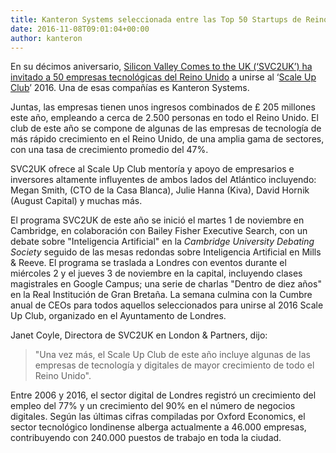 ```yaml
---
title: Kanteron Systems seleccionada entre las Top 50 Startups de Reino Unido
date: 2016-11-08T09:01:04+00:00
author: kanteron
---
```


En su décimos aniversario, <a href="https://www.svc2uk.com/10th-svc2uk-announces-2016-scale-up-club/">Silicon Valley Comes to the UK (‘SVC2UK’) ha invitado a 50 empresas tecnológicas del Reino Unido</a> a unirse al ‘<a href="https://www.svc2uk.com/2016-scale-up-club/">Scale Up Club</a>’ 2016. Una de esas compañías es Kanteron Systems.

<!--more-->

Juntas, las empresas tienen unos ingresos combinados de £ 205 millones este año, empleando a cerca de 2.500 personas en todo el Reino Unido. El club de este año se compone de algunas de las empresas de tecnología de más rápido crecimiento en el Reino Unido, de una amplia gama de sectores, con una tasa de crecimiento promedio del 47%.

SVC2UK ofrece al Scale Up Club mentoría y apoyo de empresarios e inversores altamente influyentes de ambos lados del Atlántico incluyendo: Megan Smith, (CTO de la Casa Blanca), Julie Hanna (Kiva), David Hornik (August Capital) y muchas más.

El programa SVC2UK de este año se inició el martes 1 de noviembre en Cambridge, en colaboración con Bailey Fisher Executive Search, con un debate sobre "Inteligencia Artificial" en la *Cambridge University Debating Society* seguido de las mesas redondas sobre Inteligencia Artificial en Mills & Reeve. El programa se traslada a Londres con eventos durante el miércoles 2 y el jueves 3 de noviembre en la capital, incluyendo clases magistrales en Google Campus; una serie de charlas "Dentro de diez años" en la Real Institución de Gran Bretaña. La semana culmina con la Cumbre anual de CEOs para todos aquellos seleccionados para unirse al 2016 Scale Up Club, organizado en el Ayuntamento de Londres.

Janet Coyle, Directora de SVC2UK en London & Partners, dijo:

> "Una vez más, el Scale Up Club de este año incluye algunas de las empresas de tecnología y digitales de mayor crecimiento de todo el Reino Unido".

Entre 2006 y 2016, el sector digital de Londres registró un crecimiento del empleo del 77% y un crecimiento del 90% en el número de negocios digitales. Según las últimas cifras compiladas por Oxford Economics, el sector tecnológico londinense alberga actualmente a 46.000 empresas, contribuyendo con 240.000 puestos de trabajo en toda la ciudad.